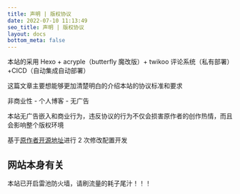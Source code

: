 ```yaml
---
title: 声明 | 版权协议
date: 2022-07-10 11:13:49
seo_title: 声明 | 版权协议
layout: docs
bottom_meta: false
---
```


本站的采用 Hexo + acryple（butterfly 魔改版）+ twikoo 评论系统（私有部署）+CICD（自动集成自动部署）

这篇文章主要想能够更加清楚明白的介绍本站的协议标准和要求

非商业性 - 个人博客 - 无广告

本站无广告嵌入和商业行为，违反协议的行为不仅会损害原作者的创作热情，而且会影响整个版权环境

基于[原作者开源地址](https://github.com/LYXOfficial/Hexo-theme-Acryple)进行 2 次修改配置开发

## 网站本身有关

本站已开启雷池防火墙，请刷流量的耗子尾汁！！！
